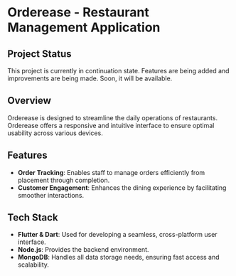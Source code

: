# Orderease - Restaurant Management Application

## Project Status
This project is currently in continuation state. Features are being added and improvements are being made. Soon, it will be available.

## Overview
Orderease is designed to streamline the daily operations of restaurants.
Orderease offers a responsive and intuitive interface to ensure optimal usability across various devices.

## Features
- **Order Tracking**: Enables staff to manage orders efficiently from placement through completion.
- **Customer Engagement**: Enhances the dining experience by facilitating smoother interactions.

## Tech Stack
- **Flutter & Dart**: Used for developing a seamless, cross-platform user interface.
- **Node.js**: Provides the backend environment.
- **MongoDB**: Handles all data storage needs, ensuring fast access and scalability.
